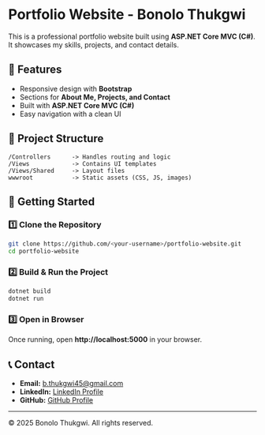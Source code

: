# Portfolio Website - Bonolo Thukgwi

This is a professional portfolio website built using **ASP.NET Core MVC (C#)**. It showcases my skills, projects, and contact details.

## 🔹 Features
- Responsive design with **Bootstrap**
- Sections for **About Me, Projects, and Contact**
- Built with **ASP.NET Core MVC (C#)**
- Easy navigation with a clean UI

## 📁 Project Structure
```
/Controllers      -> Handles routing and logic
/Views            -> Contains UI templates
/Views/Shared     -> Layout files
wwwroot           -> Static assets (CSS, JS, images)
```

## 🚀 Getting Started

### 1️⃣ Clone the Repository
```sh
git clone https://github.com/<your-username>/portfolio-website.git
cd portfolio-website
```

### 2️⃣ Build & Run the Project
```sh
dotnet build
dotnet run
```

### 3️⃣ Open in Browser
Once running, open **http://localhost:5000** in your browser.

## 📞 Contact
- **Email:** b.thukgwi45@gmail.com
- **LinkedIn:** [LinkedIn Profile](www.linkedin.com/in/bonolo-thukgwi-b83143237)
- **GitHub:** [GitHub Profile](https://github.com/<Bonoliie>)

---
© 2025 Bonolo Thukgwi. All rights reserved.

